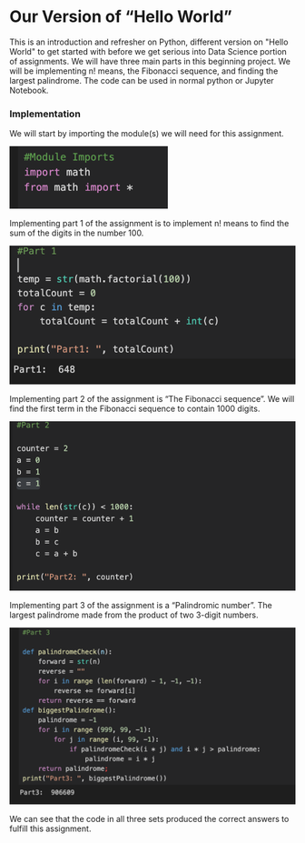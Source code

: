 # Our Version of “Hello World”

This is an introduction and refresher on Python, different version on "Hello World" to get started with before we get serious into Data Science portion of assignments. We will have three main parts in this beginning project. We will be implementing n! means, the Fibonacci sequence, and finding the largest palindrome. The code can be used in normal python or Jupyter Notebook.


### Implementation

We will start by importing the module(s) we will need for this assignment.

<img src="images/Picture1.png">

Implementing part 1 of the assignment is to implement n! means to find the sum of the digits in the number 100.

<img src="images/Picture2.png">

Implementing part 2 of the assignment is “The Fibonacci sequence”. We will find the first term in the Fibonacci sequence to contain 1000 digits. 

<img src="images/Picture3.png">

Implementing part 3 of the assignment is a “Palindromic number”. The largest palindrome made from the product of two 3-digit numbers.

<img src="images/Picture4.png">

We can see that the code in all three sets produced the correct answers to fulfill this assignment.
